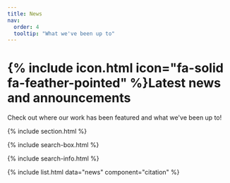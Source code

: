 ```yaml
---
title: News
nav:
  order: 4
  tooltip: "What we've been up to"
---
```


# {% include icon.html icon="fa-solid fa-feather-pointed" %}Latest news and announcements

Check out where our work has been featured and what we've been up to!

{% include section.html %}

{% include search-box.html %}

{% include search-info.html %}

{% include list.html data="news" component="citation" %}
